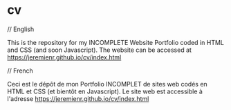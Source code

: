 # cv

// English

This is the repository for my INCOMPLETE Website Portfolio coded in HTML and CSS (and soon Javascript).
The website can be accessed at https://jeremienr.github.io/cv/index.html

// French

Ceci est le dépôt de mon Portfolio INCOMPLET de sites web codés en HTML et CSS (et bientôt en Javascript).
Le site web est accessible à l'adresse https://jeremienr.github.io/cv/index.html
